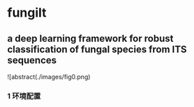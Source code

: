 # fungilt
## a deep learning framework for robust classification of fungal species from ITS sequences

![abstract(./images/fig0.png)

### 1 环境配置

